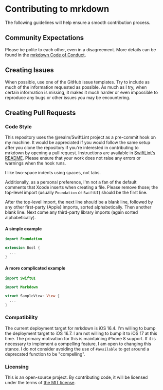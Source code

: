 # Contributing to mrkdown

The following guidelines will help ensure a smooth contribution process.

## Community Expectations

Please be polite to each other, even in a disagreement. More details can be
found in the [mrkdown Code of Conduct](CODE_OF_CONDUCT.md).

## Creating Issues

When possible, use one of the GitHub issue templates. Try to include as much of
the information requested as possible. As much as I try, when certain
information is missing, it makes it much harder or even impossible to reproduce
any bugs or other issues you may be encountering.

## Creating Pull Requests

### Code Style

This repository uses the @realm/SwiftLint project as a pre-commit hook on my
machine. It would be appreciated if you would follow the same setup after you
clone the repository if you're interested in contributing to mrkdown by opening
a pull request. Instructions are available in
[SwiftLint's README](https://github.com/realm/SwiftLint#git-pre-commit-hook).
Please ensure that your work does not raise any errors or warnings when the
hook runs.

I like two-space indents using spaces, not tabs.

Additionally, as a personal preference, I'm not a fan of the default comments
that Xcode inserts when creating a file. Please remove those; the top-level
import (usually `Foundation` or `SwiftUI`) should be the first line.

After the top-level import, the next line should be a blank line, followed by
any other first-party (Apple) imports, sorted alphabetically. Then another
blank line. Next come any third-party library imports (again sorted
alphabetically).

#### A simple example

```swift
import Foundation

extension Bool {
  ...
}
```

#### A more complicated example

```swift
import SwiftUI

import Markdown

struct SampleView: View {
  ...
}
```

### Compatibility

The current deployment target for mrkdown is iOS 16.4. I'm willing to bump the
deployment target to iOS 16.7. I am not willing to bump it to iOS 17 at this
time. The primary motivation for this is maintaining iPhone 8 support. If it is
necessary to implement a compelling feature, I am open to changing this stance.
I do not consider avoiding the use of `#available` to get around a deprecated
function to be "compelling".

### Licensing

This is an open-source project. By contributing code, it will be licensed under
the terms of [the MIT license](LICENSE).
